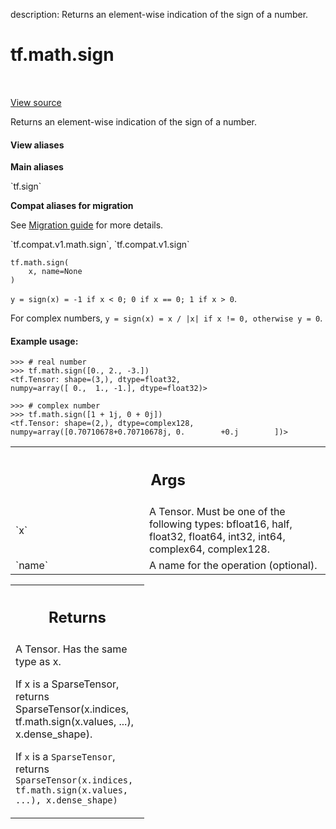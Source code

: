 description: Returns an element-wise indication of the sign of a number.

<div itemscope itemtype="http://developers.google.com/ReferenceObject">
<meta itemprop="name" content="tf.math.sign" />
<meta itemprop="path" content="Stable" />
</div>

# tf.math.sign

<!-- Insert buttons and diff -->

<table class="tfo-notebook-buttons tfo-api nocontent" align="left">

</table>

<a target="_blank" class="external" href="/code/stable/tensorflow/python/ops/math_ops.py">View source</a>



Returns an element-wise indication of the sign of a number.

<section class="expandable">
  <h4 class="showalways">View aliases</h4>
  <p>
<b>Main aliases</b>
<p>`tf.sign`</p>

<b>Compat aliases for migration</b>
<p>See
<a href="https://www.tensorflow.org/guide/migrate">Migration guide</a> for
more details.</p>
<p>`tf.compat.v1.math.sign`, `tf.compat.v1.sign`</p>
</p>
</section>

<pre class="devsite-click-to-copy prettyprint lang-py tfo-signature-link">
<code>tf.math.sign(
    x, name=None
)
</code></pre>



<!-- Placeholder for "Used in" -->

`y = sign(x) = -1 if x < 0; 0 if x == 0; 1 if x > 0`.

For complex numbers, `y = sign(x) = x / |x| if x != 0, otherwise y = 0`.

#### Example usage:



```
>>> # real number
>>> tf.math.sign([0., 2., -3.])
<tf.Tensor: shape=(3,), dtype=float32,
numpy=array([ 0.,  1., -1.], dtype=float32)>
```

```
>>> # complex number
>>> tf.math.sign([1 + 1j, 0 + 0j])
<tf.Tensor: shape=(2,), dtype=complex128,
numpy=array([0.70710678+0.70710678j, 0.        +0.j        ])>
```

<!-- Tabular view -->
 <table class="responsive fixed orange">
<colgroup><col width="214px"><col></colgroup>
<tr><th colspan="2"><h2 class="add-link">Args</h2></th></tr>

<tr>
<td>
`x`
</td>
<td>
A Tensor. Must be one of the following types: bfloat16, half, float32,
float64, int32, int64, complex64, complex128.
</td>
</tr><tr>
<td>
`name`
</td>
<td>
A name for the operation (optional).
</td>
</tr>
</table>



<!-- Tabular view -->
 <table class="responsive fixed orange">
<colgroup><col width="214px"><col></colgroup>
<tr><th colspan="2"><h2 class="add-link">Returns</h2></th></tr>
<tr class="alt">
<td colspan="2">
A Tensor. Has the same type as x.

If x is a SparseTensor, returns SparseTensor(x.indices,
  tf.math.sign(x.values, ...), x.dense_shape).

 If `x` is a `SparseTensor`, returns
 `SparseTensor(x.indices, tf.math.sign(x.values, ...), x.dense_shape)`
</td>
</tr>

</table>

